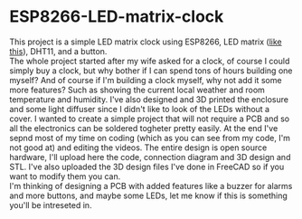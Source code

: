 # ESP8266-LED-matrix-clock

This project is a simple LED matrix clock using ESP8266, LED matrix ([like this](https://www.aliexpress.com/item/4001296969309.html?spm=a2g0o.productlist.main.17.69da2e5cNWhaAU&algo_pvid=78440454-faa3-407d-a382-5c1200a41a29&algo_exp_id=78440454-faa3-407d-a382-5c1200a41a29-8&pdp_npi=3%40dis%21USD%216.71%214.56%21%21%21%21%21%40214527c616826306162721042d0723%2110000015656587031%21sea%21IL%210&curPageLogUid=bV9F1Q0t7t52)), DHT11, and a button.  
The whole project started after my wife asked for a clock, of course I could simply buy a clock, but why bother if I can spend tons of hours building one myself?
And of course if I'm building a clock myself, why not add it some more features? Such as showing the current local weather and room temperature and humidity.
I've also designed and 3D printed the enclosure and some light diffuser since I didn't like to look of the LEDs without a cover.
I wanted to create a simple project that will not require a PCB and so all the electronics can be soldered togheter pretty easily.
At the end I've sepnd most of my time on coding (which as you can see from my code, I'm not good at) and editing the videos.
The entire design is open source hardware, I'll upload here the code, connection diagram and 3D design and STL.
I've also uploaded the 3D design files I've done in FreeCAD so if you want to modify them you can.  
I'm thinking of designing a PCB with added features like a buzzer for alarms and more buttons, and maybe some LEDs, let me know if this is something you'll be intreseted in.  

